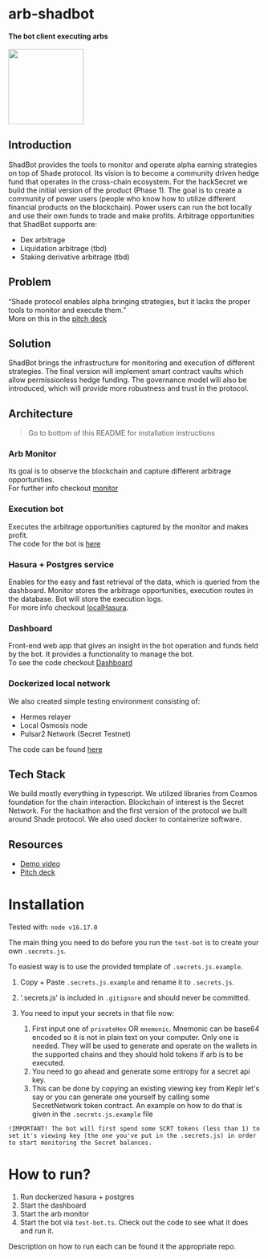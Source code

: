 # arb-shadbot
**The bot client executing arbs <br/> <br/>**
<span class="right">
  <img height="150" src="https://github.com/SecretBalkans/shadbot_client/blob/main/public/shadbot.png">
</span>
## Introduction
ShadBot provides the tools to monitor and operate alpha earning strategies on top of Shade protocol. Its vision is to become a community driven hedge fund that operates in the cross-chain ecosystem.
For the hackSecret we build the initial version of the product (Phase 1). The goal is to create a community of power users (people who know how to utilize different financial products on the blockchain). Power users can run the bot locally and use their own funds to trade and make profits.
Arbitrage opportunities that ShadBot supports are:
- Dex arbitrage
- Liquidation arbitrage (tbd)
- Staking derivative arbitrage (tbd)

## Problem
“Shade protocol enables alpha bringing strategies, but it lacks the proper tools to monitor and execute them.” <br/>
More on this in the [pitch deck](https://www.canva.com/design/DAFizPIwA98/jj4Z42WymYcH_-xhEuLG5Q/view?utm_content=DAFizPIwA98&utm_campaign=designshare&utm_medium=link&utm_source=publishsharelink)

## Solution
ShadBot brings the infrastructure for monitoring and execution of different strategies. The final version will implement smart contract vaults which allow permissionless hedge funding. The governance model will also be introduced, which will provide more robustness and trust in the protocol.

## Architecture

> Go to bottom of this README for installation instructions

### Arb Monitor
Its goal is to observe the blockchain and capture different arbitrage opportunities. <br/>
For further info checkout [monitor](https://github.com/SecretBalkans/arb.js.git)
### Execution bot
Executes the arbitrage opportunities captured by the monitor and makes profit. <br/>
The code for the bot is [here](https://github.com/SecretBalkans/arb-shadbot)
### Hasura + Postgres service
Enables for the easy and fast retrieval of the data, which is queried from the dashboard. Monitor stores the arbitrage opportunities, execution routes in the database. Bot will store the execution logs. <br/>
For more info checkout [localHasura](https://github.com/SecretBalkans/localHasura).
### Dashboard
Front-end web app that gives an insight in the bot operation and funds held by the bot. It provides a functionality to manage the bot. <br/>
To see the code checkout [Dashboard](https://github.com/SecretBalkans/shadbot_client)
### Dockerized local network
We also created simple testing environment consisting of:
- Hermes relayer
- Local Osmosis node
- Pulsar2 Network (Secret Testnet)

The code can be found [here](https://github.com/SecretBalkans/tokentransfer)

## Tech Stack
We build mostly everything in typescript. We utilized libraries from Cosmos foundation for the chain interaction. Blockchain of interest is the Secret Network. For the hackathon and the first version of the protocol we built around Shade protocol. We also used docker to containerize software.

## Resources
- [Demo video](https://youtu.be/mL3C7FiJki4) 
- [Pitch deck](https://www.canva.com/design/DAFizPIwA98/jj4Z42WymYcH_-xhEuLG5Q/view?utm_content=DAFizPIwA98&utm_campaign=designshare&utm_medium=link&utm_source=publishsharelink)

# Installation

Tested with: `node v16.17.0` 

The main thing you need to do before you run the `test-bot` is to create your own `.secrets.js`.

To easiest way is to use the provided template of `.secrets.js.example`. 

1. Copy + Paste `.secrets.js.example` and rename it to `.secrets.js`.

2. '.secrets.js' is included in `.gitignore` and should never be committed.

3. You need to input your secrets in that file now:
   1. First input one of `privateHex` OR `mnemonic`. Mnemonic can be base64 encoded so it is not in plain text on your computer. Only one is needed. They will be used to generate and operate on the wallets in the supported chains and they should hold tokens if arb is to be executed.
   2. You need to go ahead and generate some entropy for a secret api key.
   3. This can be done by copying an existing viewing key from Keplr let's say or you can generate one yourself by calling some SecretNetwork token contract. An example on how to do that is given in the `.secrets.js.example` file

``
!IMPORTANT! The bot will first spend some SCRT tokens (less than 1) to set it's viewing key (the one you've put in the .secrets.js) in order to start monitoring the Secret balances.
``


# How to run?
1. Run dockerized hasura + postgres
2. Start the dashboard
3. Start the arb monitor
4. Start the bot via `test-bot.ts`. Check out the code to see what it does and run it.

Description on how to run each can be found it the appropriate repo.
